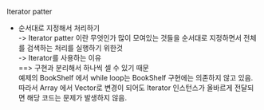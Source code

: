 Iterator patter<br>
- 순서대로 지정해서 처리하기<br>
-> Iterator patter 이란 무엇인가 많이 모여있는 것들을 순서대로 지정하면서 전체를 검색하는 처리를 실행하기 위한것<br>
-> Iterator를 사용하는 이유<br>
==> 구현과 분리해서 하나씩 셀 수 있기 때문<br>
    예제의 BookShelf 에서 while loop는 BookShelf 구현에는 의존하지 않고 있음.<br>
    따라서 Array 에서 Vector로 변경이 되어도 Iterator 인스턴스가 올바르게 전달되면 해당 코드는 문제가 발생하지 않음.<br>
